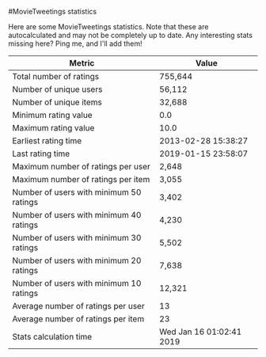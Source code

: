 #MovieTweetings statistics

Here are some MovieTweetings statistics. Note that these are autocalculated and may not be completely up to date. Any interesting stats missing here? Ping me, and I'll add them!

Metric | Value
--- | ---
Total number of ratings                 | 755,644
Number of unique users                  | 56,112
Number of unique items                  | 32,688
Minimum rating value                    | 0.0
Maximum rating value                    | 10.0
Earliest rating time                    | 2013-02-28 15:38:27
Last rating time                        | 2019-01-15 23:58:07
Maximum number of ratings per user      | 2,648
Maximum number of ratings per item      | 3,055
Number of users with minimum 50 ratings | 3,402
Number of users with minimum 40 ratings | 4,230
Number of users with minimum 30 ratings | 5,502
Number of users with minimum 20 ratings | 7,638
Number of users with minimum 10 ratings | 12,321
Average number of ratings per user      | 13
Average number of ratings per item      | 23
Stats calculation time                  | Wed Jan 16 01:02:41 2019


